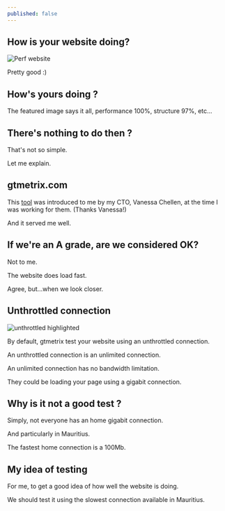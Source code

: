 ```yaml
---
published: false
---
```

## How is your website doing?
![Perf website](https://github.com/codarrenvelvindron/codarrenvelvindron.github.io/raw/master/images/perf_website.png)

Pretty good :)

## How's yours doing ?

The featured image says it all, performance 100%, structure 97%, etc...

## There's nothing to do then ?

That's not so simple.

Let me explain.

## gtmetrix.com

This [tool](https://gtmetrix.com/) was introduced to me by my CTO, Vanessa Chellen, at the time I was working for them. (Thanks Vanessa!)

And it served me well.

## If we're an A grade, are we considered OK?

Not to me.

The website does load fast.

Agree, but...when we look closer.

## Unthrottled connection

![unthrottled highlighted](https://github.com/codarrenvelvindron/codarrenvelvindron.github.io/raw/master/images/unthrottled_highlighted.png)

By default, gtmetrix test your website using an unthrottled connection.

An unthrottled connection is an unlimited connection.

An unlimited connection has no bandwidth limitation.

They could be loading your page using a gigabit connection.

## Why is it not a good test ?

Simply, not everyone has an home gigabit connection.

And particularly in Mauritius.

The fastest home connection is a 100Mb.

## My idea of testing
For me, to get a good idea of how well the website is doing.

We should test it using the slowest connection available in Mauritius.